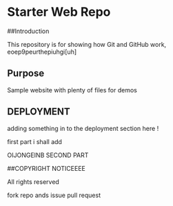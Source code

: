 # Starter Web Repo

##Introduction

This repository is for showing how Git and GitHub work, eoep9peurthepiuhgi[uh]

## Purpose

Sample website with plenty of files for demos

## DEPLOYMENT

adding something in to the deployment section here !

first part i shall add

OIJONGEINB
SECOND PART


##COPYRIGHT NOTICEEEE

All rights reserved


fork repo ands issue pull request
